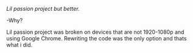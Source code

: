 *Lil passion project but better.*

-Why? 

Lil passion project was broken on devices that are not 1920-1080p and using Google Chrome. Rewriting the code was the only option and thats what i did.